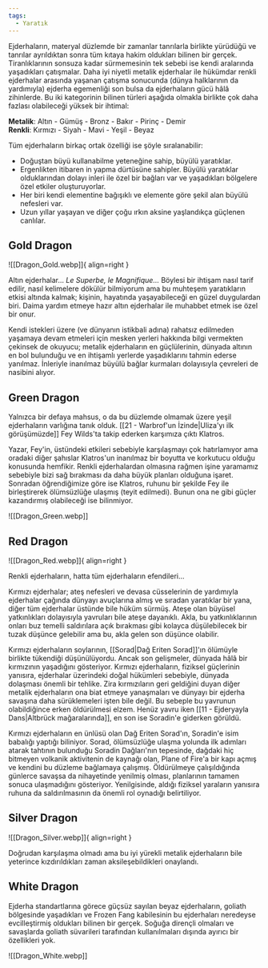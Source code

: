 ```yaml
---
tags:
  - Yaratık
---  
```

  
Ejderhaların, materyal düzlemde bir zamanlar tanrılarla birlikte yürüdüğü ve tanrılar ayrıldıktan sonra tüm kıtaya hakim oldukları bilinen bir gerçek. Tiranlıklarının sonsuza kadar sürmemesinin tek sebebi ise kendi aralarında yaşadıkları çatışmalar. Daha iyi niyetli metalik ejderhalar ile hükümdar renkli ejderhalar arasında yaşanan çatışma sonucunda (dünya halklarının da yardımıyla) ejderha egemenliği son bulsa da ejderhaların gücü hâlâ zihinlerde. Bu iki kategorinin bilinen türleri aşağıda olmakla birlikte çok daha fazlası olabileceği yüksek bir ihtimal:  
  
**Metalik**: Altın - Gümüş - Bronz - Bakır - Pirinç - Demir  
**Renkli**: Kırmızı - Siyah - Mavi - Yeşil - Beyaz  
  
Tüm ejderhaların birkaç ortak özelliği ise şöyle sıralanabilir:  
  
- Doğuştan büyü kullanabilme yeteneğine sahip, büyülü yaratıklar.  
- Ergenlikten itibaren in yapma dürtüsüne sahipler. Büyülü yaratıklar olduklarından dolayı inleri ile özel bir bağları var ve yaşadıkları bölgelere özel etkiler oluşturuyorlar.  
- Her biri kendi elementine bağışıklı ve elemente göre şekil alan büyülü nefesleri var.  
- Uzun yıllar yaşayan ve diğer çoğu ırkın aksine yaşlandıkça güçlenen canlılar.  
  
## Gold Dragon  
![[Dragon_Gold.webp]]{ align=right }  
  
Altın ejderhalar... *Le Superbe, le Magnifique...* Böylesi bir ihtişam nasıl tarif edilir, nasıl kelimelere dökülür bilmiyorum ama bu muhteşem yaratıkların etkisi altında kalmak; kişinin, hayatında yaşayabileceği en güzel duygulardan biri. Daima yardım etmeye hazır altın ejderhalar ile muhabbet etmek ise özel bir onur.   
  
Kendi istekleri üzere (ve dünyanın istikbali adına) rahatsız edilmeden yaşamaya devam etmeleri için mesken yerleri hakkında bilgi vermekten çekinsek de okuyucu; metalik ejderhaların en güçlülerinin, dünyada altının en bol bulunduğu ve en ihtişamlı yerlerde yaşadıklarını tahmin ederse yanılmaz. İnleriyle inanılmaz büyülü bağlar kurmaları dolayısıyla çevreleri de nasibini alıyor.  
  
## Green Dragon  
  
Yalnızca bir defaya mahsus, o da bu düzlemde olmamak üzere yeşil ejderhaların varlığına tanık olduk. [[21 - Warbrof'un İzinde|Uliza'yı ilk görüşümüzde]] Fey Wilds'ta takip ederken karşımıza çıktı Klatros.  
  
Yazar, Fey'in, üstündeki etkileri sebebiyle karşılaşmayı çok hatırlamıyor ama oradaki diğer şahıslar Klatros'un inanılmaz bir boyutta ve korkutucu olduğu konusunda hemfikir. Renkli ejderhalardan olmasına rağmen işine yaramamız sebebiyle bizi sağ bırakması da daha büyük planları olduğuna işaret. Sonradan öğrendiğimize göre ise Klatros, ruhunu bir şekilde Fey ile birleştirerek ölümsüzlüğe ulaşmış (teyit edilmedi). Bunun ona ne gibi güçler kazandırmış olabileceği ise bilinmiyor.  
  
![[Dragon_Green.webp]]  
  
## Red Dragon  
![[Dragon_Red.webp]]{ align=right }  
  
Renkli ejderhaların, hatta tüm ejderhaların efendileri...  
  
Kırmızı ejderhalar; ateş nefesleri ve devasa cüsselerinin de yardımıyla ejderhalar çağında dünyayı avuçlarına almış ve sıradan yaratıklar bir yana, diğer tüm ejderhalar üstünde bile hüküm sürmüş. Ateşe olan büyüsel yatkınlıkları dolayısıyla yavruları bile ateşe dayanıklı. Akla, bu yatkınlıklarının onları buz temelli saldırılara açık bırakması gibi kolayca düşülebilecek bir tuzak düşünce gelebilir ama bu, akla gelen son düşünce olabilir.  
  
Kırmızı ejderhaların soylarının, [[Sorad|Dağ Eriten Sorad]]'ın ölümüyle birlikte tükendiği düşünülüyordu. Ancak son gelişmeler, dünyada hâlâ bir kırmızının yaşadığını gösteriyor. Kırmızı ejderhaların, fiziksel güçlerinin yanısıra, ejderhalar üzerindeki doğal hükümleri sebebiyle, dünyada dolaşması önemli bir tehlike. Zira kırmızıların geri geldiğini duyan diğer metalik ejderhaların ona biat etmeye yanaşmaları ve dünyayı bir ejderha savaşına daha sürüklemeleri işten bile değil. Bu sebeple bu yavrunun olabildiğince erken öldürülmesi elzem. Henüz yavru iken [[11 - Ejderyayla Dans|Altbrück mağaralarında]], en son ise Soradin'e giderken görüldü.  
  
Kırmızı ejderhaların en ünlüsü olan Dağ Eriten Sorad'ın, Soradin'e isim babalığı yaptığı biliniyor. Sorad, ölümsüzlüğe ulaşma yolunda ilk adımları atarak tahtının bulunduğu Soradin Dağları'nın tepesinde, dağdaki hiç bitmeyen volkanik aktivitenin de kaynağı olan, Plane of Fire'a bir kapı açmış ve kendini bu düzleme bağlamaya çalışmış. Öldürülmeye çalışıldığında günlerce savaşsa da nihayetinde yenilmiş olması, planlarının tamamen sonuca ulaşmadığını gösteriyor. Yenilgisinde, aldığı fiziksel yaraların yanısıra ruhuna da saldırılmasının da önemli rol oynadığı belirtiliyor.  
  
## Silver Dragon  
![[Dragon_Silver.webp]]{ align=right }  
  
Doğrudan karşılaşma olmadı ama bu iyi yürekli metalik ejderhaların bile yeterince kızdırıldıkları zaman aksileşebildikleri onaylandı.  
  
## White Dragon  
  
Ejderha standartlarına görece güçsüz sayılan beyaz ejderhaların, goliath bölgesinde yaşadıkları ve Frozen Fang kabilesinin bu ejderhaları neredeyse evcilleştirmiş oldukları bilinen bir gerçek. Soğuğa dirençli olmaları ve savaşlarda goliath süvarileri tarafından kullanılmaları dışında ayırıcı bir özellikleri yok.  
  
![[Dragon_White.webp]]
